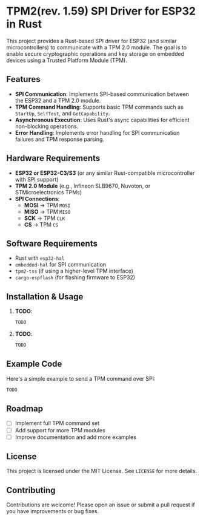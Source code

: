 # TPM2(rev. 1.59) SPI Driver for ESP32 in Rust

This project provides a Rust-based SPI driver for ESP32 (and similar microcontrollers) to communicate with a TPM 2.0 module. The goal is to enable secure cryptographic operations and key storage on embedded devices using a Trusted Platform Module (TPM).

## Features
- **SPI Communication**: Implements SPI-based communication between the ESP32 and a TPM 2.0 module.
- **TPM Command Handling**: Supports basic TPM commands such as `StartUp`, `SelfTest`, and `GetCapability`.
- **Asynchronous Execution**: Uses Rust's async capabilities for efficient non-blocking operations.
- **Error Handling**: Implements error handling for SPI communication failures and TPM response parsing.

## Hardware Requirements
- **ESP32 or ESP32-C3/S3** (or any similar Rust-compatible microcontroller with SPI support)
- **TPM 2.0 Module** (e.g., Infineon SLB9670, Nuvoton, or STMicroelectronics TPMs)
- **SPI Connections**:
  - **MOSI** → TPM `MOSI`
  - **MISO** → TPM `MISO`
  - **SCK** → TPM `CLK`
  - **CS** → TPM `CS`

## Software Requirements
- Rust with `esp32-hal`
- `embedded-hal` for SPI communication
- `tpm2-tss` (if using a higher-level TPM interface)
- `cargo-espflash` (for flashing firmware to ESP32)

## Installation & Usage

1. **TODO**:
   ```sh
   TODO
   ```

2. **TODO**:
   ```sh
   TODO
   ```


## Example Code
Here's a simple example to send a TPM command over SPI:
```rust
TODO
```

## Roadmap
- [ ] Implement full TPM command set
- [ ] Add support for more TPM modules
- [ ] Improve documentation and add more examples

## License
This project is licensed under the MIT License. See `LICENSE` for more details.

## Contributing
Contributions are welcome! Please open an issue or submit a pull request if you have improvements or bug fixes.